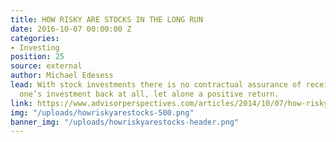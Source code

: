 ```yaml
---
title: HOW RISKY ARE STOCKS IN THE LONG RUN
date: 2016-10-07 00:00:00 Z
categories:
- Investing
position: 25
source: external
author: Michael Edesess
lead: With stock investments there is no contractual assurance of receiving any of
  one’s investment back at all, let alone a positive return.
link: https://www.advisorperspectives.com/articles/2014/10/07/how-risky-are-stocks-in-the-long-run
img: "/uploads/howriskyarestocks-500.png"
banner_img: "/uploads/howriskyarestocks-header.png"
---
```


